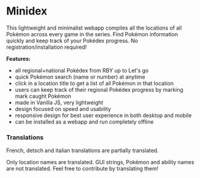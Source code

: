 # Minidex
This lightweight and minimalist webapp compiles all the locations of all Pokémon across every game in the series. Find Pokémon information quickly and keep track of your Pokédex progress. No registration/installation required!

**Features:**
* all regional+national Pokédex from RBY up to Let's go
* quick Pokémon search (name or number) at anytime
* click in a location title to get a list of all Pokémon in that location
* users can keep track of their regional Pokédex progress by marking mark caught Pokémon
* made in Vanilla JS, very lightweight
* design focused on speed and usability
* responsive design for best user experience in both desktop and mobile
* can be installed as a webapp and run completely offline

### Translations ###
French, detsch and italian translations are partially translated.

Only location names are translated. GUI strings, Pokémon and ability names are not translated. Feel free to contribute by translating them!
